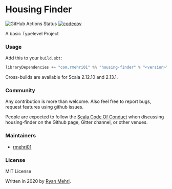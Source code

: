 # Housing Finder

![GitHub Actions Status](https://github.com/rmehri01/Housing-Finder-API/workflows/Build/badge.svg)
[![codecov](https://codecov.io/gh/rmehri01/housing-finder/branch/master/graphs/badge.svg)](https://codecov.io/gh/rmehri01/Housing-Finder-API)

A basic Typelevel Project

### Usage

Add this to your `build.sbt`:

```scala
libraryDependencies += "com.rmehri01" %% "housing-finder" % "<version>"
```

Cross-builds are available for Scala 2.12.10 and 2.13.1.

### Community

Any contribution is more than welcome. Also feel free to report bugs, request features using github issues.

People are expected to follow the [Scala Code Of Conduct](https://www.scala-lang.org/conduct/) when discussing housing-finder on the Github page, Gitter channel, or other venues.

### Maintainers

* [rmehri01](https://github.com/rmehri01)

### License

MIT License

Written in 2020 by [Ryan Mehri](https://github.com/rmehri01).